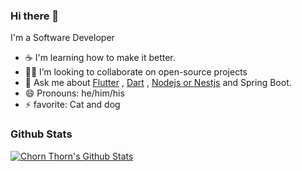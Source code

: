 ### Hi there 👋

I'm a Software Developer 

- ☕ I'm learning how to make it better.
- 🧑‍💻 I’m looking to collaborate on open-source projects
- 💬 Ask me about [Flutter](https://flutter.dev) , [Dart](https://dart.dev) , [Nodejs or Nestjs](https://nestjs.com) and Spring Boot.
- 😄 Pronouns: he/him/his
- ⚡ favorite: Cat and dog 

### Github Stats

[![Chorn Thorn's Github Stats](https://github-readme-stats.vercel.app/api?username=sopheakmai&count_private=true&theme=default&show_icons=true)](https://github.com/sopheakmai)
